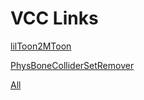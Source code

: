 # VCC Links
[lilToon2MToon](vcc://vpm/addRepo?url=https://sayunana.github.io/vpm-repos/lilToon2MToon.json)

[PhysBoneColliderSetRemover](vcc://vpm/addRepo?url=https://sayunana.github.io/vpm-repos/PhysBoneColliderSetRemover.json)

[All](vcc://vpm/addRepo?url=https://sayunana.github.io/vpm-repos/lilToon2MToon.json)